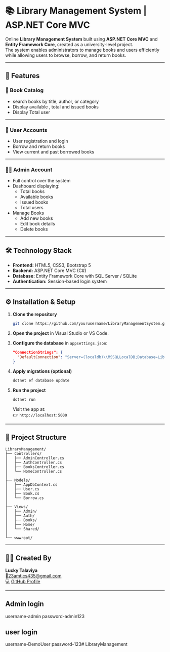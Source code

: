 # 📚 Library Management System | ASP.NET Core MVC

Online **Library Management System** built using **ASP.NET Core MVC** and **Entity Framework Core**, created as a university-level project.  
The system enables administrators to manage books and users efficiently while allowing users to browse, borrow, and return books.

---

## 🧩 Features

### 📘 Book Catalog

- search books by title, author, or category
- Display available , total and issued books
- Display Total user

---

### 👤 User Accounts

- User registration and login
- Borrow and return books
- View current and past borrowed books

---

### 🧑‍💼 Admin Account

- Full control over the system
- Dashboard displaying:
  - Total books
  - Available books
  - Issued books
  - Total users
- Manage Books
  - Add new books
  - Edit book details
  - Delete books

---

## 🛠️ Technology Stack

- **Frontend:** HTML5, CSS3, Bootstrap 5
- **Backend:** ASP.NET Core MVC (C#)
- **Database:** Entity Framework Core with SQL Server / SQLite
- **Authentication:** Session-based login system

---

## ⚙️ Installation & Setup

1. **Clone the repository**

   ```bash
   git clone https://github.com/yourusername/LibraryManagementSystem.git
   ```

2. **Open the project** in Visual Studio or VS Code.

3. **Configure the database** in `appsettings.json`:

   ```json
   "ConnectionStrings": {
     "DefaultConnection": "Server=(localdb)\\MSSQLLocalDB;Database=LibraryDB;Trusted_Connection=True;"
   }
   ```

4. **Apply migrations (optional)**

   ```bash
   dotnet ef database update
   ```

5. **Run the project**
   ```bash
   dotnet run
   ```
   Visit the app at:  
   👉 `http://localhost:5000`

---

## 🧭 Project Structure

```
LibraryManagement/
├── Controllers/
│   ├── AdminController.cs
│   ├── AuthController.cs
│   ├── BooksController.cs
│   └── HomeController.cs
│
├── Models/
│   ├── AppDbContext.cs
│   ├── User.cs
│   ├── Book.cs
│   └── Borrow.cs
│
├── Views/
│   ├── Admin/
│   ├── Auth/
│   ├── Books/
│   ├── Home/
│   └── Shared/
│
└── wwwroot/
```

---

## 👨‍💻 Created By

**Lucky Talaviya**  
📧23amtics435@gmail.com  
💻 [GitHub Profile](https://github.com/Talaviyalucky)


---

## Admin login
username-admin
password-admin123

## user login
username-DemoUser
password-123# LibraryManagement
